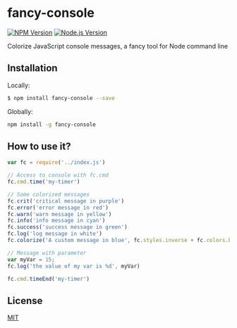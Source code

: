 # fancy-console

[![NPM Version][npm-image]][npm-url]
[![Node.js Version][node-version-image]][node-version-url]

Colorize JavaScript console messages, a fancy tool for Node command line

## Installation

Locally:
```sh
$ npm install fancy-console --save
```

Globally:
```sh
npm install -g fancy-console
```

## How to use it?

```js
var fc = require('../index.js')

// Access to console with fc.cmd
fc.cmd.time('my-timer')

// Some colorized messages
fc.crit('critical message in purple')
fc.error('error message in red')
fc.warn('warn message in yellow')
fc.info('info message in cyan')
fc.success('success message in green')
fc.log('log message in white')
fc.colorize('A custom message in blue', fc.styles.inverse + fc.colors.blue)

// Message with parameter
var myVar = 15;
fc.log('the value of my var is %d', myVar)

fc.cmd.timeEnd('my-timer')
```


## License

[MIT](LICENSE)

[npm-image]: https://img.shields.io/npm/v/npm.svg
[npm-url]: https://npmjs.org/package/fancy-console
[node-version-image]: https://img.shields.io/node/v/accepts.svg
[node-version-url]: http://nodejs.org/download/

